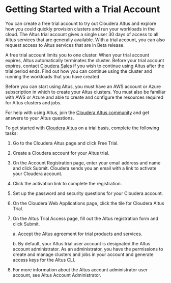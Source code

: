 # Getting Started with a Trial Account

You can create a free trial account to try out Cloudera Altus and explore how you could quickly provision clusters and run your workloads in the cloud. The Altus trial account gives a single user 30 days of access to all Altus services that are generally available. With a trial account, you can also request access to Altus services that are in Beta release.

A free trial account limits you to one cluster. When your trial account expires, Altus automatically terminates the cluster. Before your trial account expires, contact [Cloudera Sales](https://www.cloudera.com/contact-sales.html) if you wish to continue using Altus after the trial period ends. Find out how you can continue using the cluster and running the workloads that you have created.

Before you can start using Altus, you must have an AWS account or Azure subscription in which to create your Altus clusters. You must also be familiar with AWS or Azure and able to create and configure the resources required for Altus clusters and jobs.

For help with using Altus, join the [Cloudera Altus community](https://community.cloudera.com/t5/Altus/ct-p/Altus) and get answers to your Altus questions.

To get started with [Cloudera Altus](https://www.cloudera.com/products/altus.html) on a trial basis, complete the following tasks:

1. Go to the Cloudera Altus page and click Free Trial.

2. Create a Cloudera account for your Altus trial.

3. On the Account Registration page, enter your email address and name and click Submit. Cloudera sends you an email with a link to activate your Cloudera account.

4. Click the activation link to complete the registration.

5. Set up the password and security questions for your Cloudera account.

6. On the Cloudera Web Applications page, click the tile for Cloudera Altus Trial.

7. On the Altus Trial Access page, fill out the Altus registration form and click Submit.

	a. Accept the Altus agreement for trial products and services.
    
    b. By default, your Altus trial user account is designated the Altus account administrator. As an administrator, you have the permissions to create and manage clusters and jobs in your account and generate access keys for the Altus CLI.

8. For more information about the Altus account administrator user account, see Altus Account Administrator.

